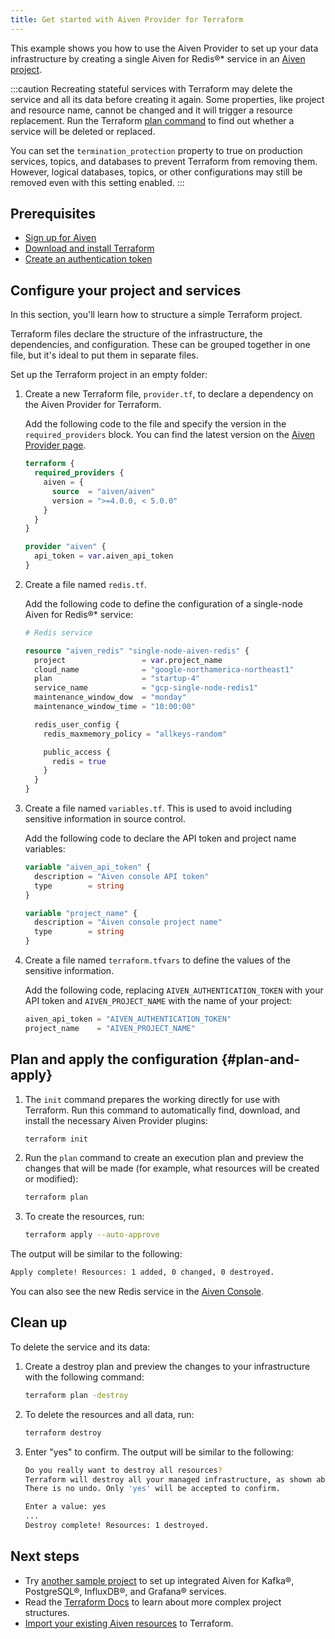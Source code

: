 ```yaml
---
title: Get started with Aiven Provider for Terraform
---
```


This example shows you how to use the Aiven Provider to set up your data
infrastructure by creating a single Aiven for Redis®\* service in an
[Aiven project](/docs/platform/concepts/projects_accounts_access).

:::caution
Recreating stateful services with Terraform may delete the service and
all its data before creating it again. Some properties, like project and
resource name, cannot be changed and it will trigger a resource
replacement. Run the Terraform
[plan command](/docs/tools/terraform/get-started#plan-and-apply) to find
out whether a service will be deleted or replaced.

You can set the `termination_protection` property to true on production
services, topics, and databases to prevent Terraform from removing them.
However, logical databases, topics, or other configurations may still be
removed even with this setting enabled.
:::

## Prerequisites

-   [Sign up for
    Aiven](https://console.aiven.io/signup?utm_source=github&utm_medium=organic&utm_campaign=devportal&utm_content=repo)
-   [Download and install Terraform](https://www.terraform.io/downloads)
-   [Create an authentication
    token](https://docs.aiven.io/docs/platform/howto/create_authentication_token.html)

## Configure your project and services

In this section, you\'ll learn how to structure a simple Terraform
project.

Terraform files declare the structure of the infrastructure, the
dependencies, and configuration. These can be grouped together in one
file, but it\'s ideal to put them in separate files.

Set up the Terraform project in an empty folder:

1.  Create a new Terraform file, `provider.tf`, to declare a dependency
    on the Aiven Provider for Terraform.

    Add the following code to the file and specify the version in the
    `required_providers` block. You can find the latest version on the
    [Aiven Provider
    page](https://registry.terraform.io/providers/aiven/aiven/latest).

    ``` terraform
    terraform {
      required_providers {
        aiven = {
          source  = "aiven/aiven"
          version = ">=4.0.0, < 5.0.0"
        }
      }
    }

    provider "aiven" {
      api_token = var.aiven_api_token
    }
    ```

2.  Create a file named `redis.tf`.

    Add the following code to define the configuration of a single-node
    Aiven for Redis®\* service:

    ``` terraform
    # Redis service

    resource "aiven_redis" "single-node-aiven-redis" {
      project                 = var.project_name
      cloud_name              = "google-northamerica-northeast1"
      plan                    = "startup-4"
      service_name            = "gcp-single-node-redis1"
      maintenance_window_dow  = "monday"
      maintenance_window_time = "10:00:00"

      redis_user_config {
        redis_maxmemory_policy = "allkeys-random"

        public_access {
          redis = true
        }
      }
    }
    ```

3.  Create a file named `variables.tf`. This is used to avoid including
    sensitive information in source control.

    Add the following code to declare the API token and project name
    variables:

    ``` terraform
    variable "aiven_api_token" {
      description = "Aiven console API token"
      type        = string
    }

    variable "project_name" {
      description = "Aiven console project name"
      type        = string
    }
    ```

4.  Create a file named `terraform.tfvars` to define the values of the
    sensitive information.

    Add the following code, replacing `AIVEN_AUTHENTICATION_TOKEN` with
    your API token and `AIVEN_PROJECT_NAME` with the name of your
    project:

    ``` terraform
    aiven_api_token = "AIVEN_AUTHENTICATION_TOKEN"
    project_name    = "AIVEN_PROJECT_NAME"
    ```

## Plan and apply the configuration {#plan-and-apply}

1.  The `init` command prepares the working directly for use with
    Terraform. Run this command to automatically find, download, and
    install the necessary Aiven Provider plugins:

    ``` bash
    terraform init 
    ```

2.  Run the `plan` command to create an execution plan and preview the
    changes that will be made (for example, what resources will be
    created or modified):

    ``` bash
    terraform plan
    ```

3.  To create the resources, run:

    ``` bash
    terraform apply --auto-approve
    ```

The output will be similar to the following:

``` bash
Apply complete! Resources: 1 added, 0 changed, 0 destroyed.
```

You can also see the new Redis service in the [Aiven
Console](https://console.aiven.io).

## Clean up

To delete the service and its data:

1.  Create a destroy plan and preview the changes to your infrastructure
    with the following command:

    ``` bash
    terraform plan -destroy
    ```

2.  To delete the resources and all data, run:

    ``` bash
    terraform destroy
    ```

3.  Enter \"yes\" to confirm. The output will be similar to the
    following:

    ``` bash
    Do you really want to destroy all resources?
    Terraform will destroy all your managed infrastructure, as shown above.
    There is no undo. Only 'yes' will be accepted to confirm.

    Enter a value: yes
    ...
    Destroy complete! Resources: 1 destroyed.
    ```

## Next steps

-   Try [another sample
    project](https://github.com/aiven/terraform-provider-aiven/blob/main/sample_project/sample.tf)
    to set up integrated Aiven for Kafka®, PostgreSQL®, InfluxDB®, and
    Grafana® services.
-   Read the [Terraform
    Docs](https://www.terraform.io/language/modules/develop/structure)
    to learn about more complex project structures.
-   [Import your existing Aiven
    resources](https://registry.terraform.io/providers/aiven/aiven/latest/docs/guides/importing-resources)
    to Terraform.
